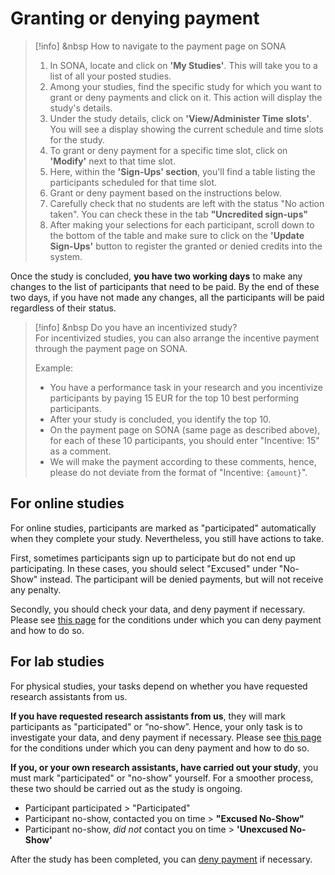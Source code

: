 
# Granting or denying payment

>[!info] <i class="fa-solid fa-info"></i> &nbsp How to navigate to the payment page on SONA 
>
>1. In SONA, locate and click on **'My Studies'**. This will take you to a list of all your posted studies. 
>2. Among your studies, find the specific study for which you want to grant or deny payments and click on it. This action will display the study's details.
>3. Under the study details, click on **'View/Administer Time slots'**. You will see a display showing the current schedule and time slots for the study.
>3. To grant or deny payment for a specific time slot, click on **'Modify'** next to that time slot.
>4. Here, within the **'Sign-Ups' section**, you'll find a table listing the participants scheduled for that time slot.
>5. Grant or deny payment based on the instructions below.
>6. Carefully check that no students are left with the status "No action taken". You can check these in the tab **"Uncredited sign-ups"**
>7. After making your selections for each participant, scroll down to the bottom of the table and make sure to click on the **'Update Sign-Ups'** button to register the granted or denied credits into the system.

Once the study is concluded, **you have two working days** to make any changes to the list of participants that need to be paid. By the end of these two days, if you have not made any changes, all the participants will be paid regardless of their status.

>[!info] <i class="fa-solid fa-info"></i> &nbsp Do you have an incentivized study? 
><br>
> For incentivized studies, you can also arrange the incentive payment through the payment page on SONA. 
>
> Example: 
> 
> - You have a performance task in your research and you incentivize participants by paying 15 EUR for the top 10 best performing participants.
> - After your study is concluded, you identify the top 10. 
> - On the payment page on SONA (same page as described above), for each of these 10 participants, you should enter "Incentive: 15" as a comment. 
> - We will make the payment according to these comments, hence, please do not deviate from the format of "Incentive: `{amount}`".


## For online studies

For online studies, participants are marked as "participated" automatically when they complete your study. Nevertheless, you still have actions to take.

First, sometimes participants sign up to participate but do not end up participating. In these cases, you should select "Excused" under "No-Show" instead. The participant will be denied payments, but will not receive any penalty.

Secondly, you should check your data, and deny payment if necessary. Please see [this page](denying-payment) for the conditions under which you can deny payment and how to do so.

## For lab studies

For physical studies, your tasks depend on whether you have requested research assistants from us. 

**If you have requested research assistants from us**, they will mark participants as "participated" or “no-show”. Hence, your only task is to investigate your data, and deny payment if necessary. Please see [this page](denying-payment) for the conditions under which you can deny payment and how to do so.

**If you, or your own research assistants, have carried out your study**, you must mark "participated" or "no-show" yourself. For a smoother process, these two should be carried out as the study is ongoing.

- Participant participated > "Participated"
- Participant no-show, contacted you on time > **"Excused No-Show"**
- Participant no-show, *did not* contact you on time > **'Unexcused No-Show'**

After the study has been completed, you can [deny payment](denying-payment) if necessary.
